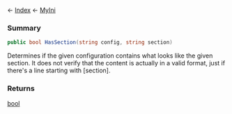 ← [Index](Api-Index) ← [MyIni](VRage.Game.ModAPI.Ingame.Utilities.MyIni)

### Summary

```csharp
public bool HasSection(string config, string section)
```

Determines if the given configuration contains what looks like the given section. It does not verify that the content is actually in a valid format, just if there's a line starting with [section].

### Returns

[bool](System.Boolean)



